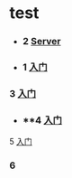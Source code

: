 # test

- ### **2**  <a href="doc/2 - Server.md">Server</a>
- ### **1**  <a href="#">入门</a>
 ### **3**  <a href="#">入门</a>
- ### **4  <a href="#">入门</a>
5  <a href="#">入门</a>
### 6
